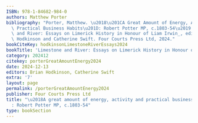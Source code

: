 ```yaml
---
ISBN: 978-1-84682-984-0
authors: Matthew Porter
bibliography: "Porter, Matthew. \u2018\u201CA Great Amount of Energy, Activity and\
  \ Practical Business Habits\u201D: Robert Potter MP, c.1803-54\u2019. In _Limestone\
  \ and River: Essays on Limerick History in Honour of Liam Irwin_, edited by Brian\
  \ Hodkinson and Catherine Swift. Four Courts Press Ltd, 2024."
bookCiteKey: hodkinsonLimestoneRiverEssays2024
bookTitle: 'Limestone and River: Essays on Limerick History in Honour of Liam Irwin'
category: 202412
citekey: porterGreatAmountEnergy2024
date: 2024-12-13
editors: Brian Hodkinson, Catherine Swift
extra: '7'
layout: page
permalink: /porterGreatAmountEnergy2024
publisher: Four Courts Press Ltd
title: "\u2018A great amount of energy, activity and practical business habits\u2019\
  : Robert Potter MP, c.1803-54"
type: bookSection
---
```

